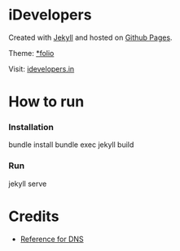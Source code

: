 # iDevelopers

Created with [Jekyll](https://github.com/jekyll/jekyll) and hosted on [Github Pages](https://pages.github.com).

Theme: [*folio](https://github.com/bogoli/-folio)

Visit: [idevelopers.in](https://idevelopers.in)

# How to run

### Installation
bundle install
bundle exec jekyll build

### Run
jekyll serve

# Credits

* [Reference for DNS](https://medium.com/swlh/how-to-host-your-website-on-github-pages-for-free-3302b0fe8956)
